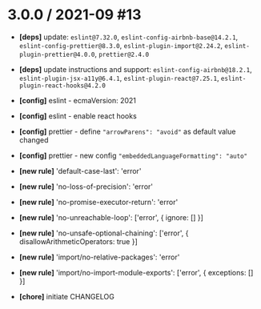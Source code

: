 # 3.0.0 / 2021-09 #13

- **[deps]** update: `eslint@7.32.0`, `eslint-config-airbnb-base@14.2.1`, `eslint-config-prettier@8.3.0`, `eslint-plugin-import@2.24.2`, `eslint-plugin-prettier@4.0.0`, `prettier@2.4.0`
- **[deps]** update instructions and support: `eslint-config-airbnb@18.2.1`, `eslint-plugin-jsx-a11y@6.4.1`, `eslint-plugin-react@7.25.1`, `eslint-plugin-react-hooks@4.2.0`

- **[config]** eslint - ecmaVersion: 2021
- **[config]** eslint - enable react hooks
- **[config]** prettier - define `"arrowParens": "avoid"` as default value changed
- **[config]** prettier - new config `"embeddedLanguageFormatting": "auto"`

- **[new rule]** 'default-case-last': 'error'
- **[new rule]** 'no-loss-of-precision': 'error'
- **[new rule]** 'no-promise-executor-return': 'error'
- **[new rule]** 'no-unreachable-loop': ['error', { ignore: [] }]
- **[new rule]** 'no-unsafe-optional-chaining': ['error', { disallowArithmeticOperators: true }]
- **[new rule]** 'import/no-relative-packages': 'error'
- **[new rule]** 'import/no-import-module-exports': ['error', { exceptions: [] }]

- **[chore]** initiate CHANGELOG
